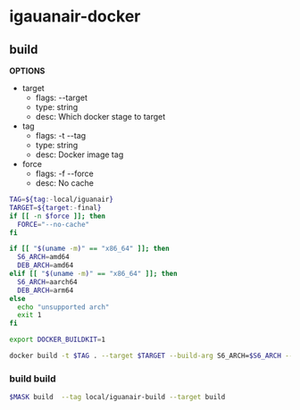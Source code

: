 # igauanair-docker

## build

**OPTIONS**
* target
  * flags: --target
  * type: string
  * desc: Which docker stage to target
* tag
  * flags: -t --tag
  * type: string
  * desc: Docker image tag
* force
  * flags: -f --force
  * desc: No cache


```bash
TAG=${tag:-local/iguanair}
TARGET=${target:-final}
if [[ -n $force ]]; then
  FORCE="--no-cache"
fi

if [[ "$(uname -m)" == "x86_64" ]]; then
  S6_ARCH=amd64
  DEB_ARCH=amd64
elif [[ "$(uname -m)" == "x86_64" ]]; then
  S6_ARCH=aarch64
  DEB_ARCH=arm64
else
  echo "unsupported arch"
  exit 1
fi

export DOCKER_BUILDKIT=1

docker build -t $TAG . --target $TARGET --build-arg S6_ARCH=$S6_ARCH --build-arg DEB_ARCH=$DEB_ARCH $FORCE
```

### build build

```bash
$MASK build  --tag local/iguanair-build --target build
```
